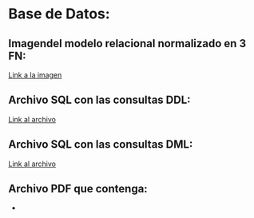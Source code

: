 # Base de Datos:

## Imagendel modelo relacional normalizado en 3 FN:

[Link a la imagen](https://github.com/MassiveCashGuys/proyecto-final-tsds-ispc/blob/back/documentaci%C3%B3n/Imagenes/Modelo_Relacional_BD_ARGBroker.png)

## Archivo SQL con las consultas DDL:

[Link al archivo](https://github.com/MassiveCashGuys/proyecto-final-tsds-ispc/blob/main/documentaci%C3%B3n/BaseDeDatos/estructura.sql)

## Archivo SQL con las consultas DML:

[Link al archivo](https://github.com/MassiveCashGuys/proyecto-final-tsds-ispc/blob/main/documentaci%C3%B3n/BaseDeDatos/querys.sql)

## Archivo PDF que contenga:

* 
